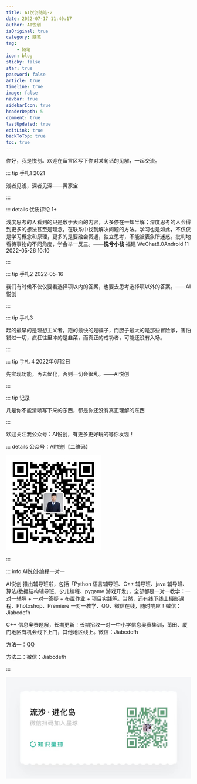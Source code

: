 ```yaml
---
title: AI悦创随笔-2
date: 2022-07-17 11:40:17
author: AI悦创
isOriginal: true
category: 随笔
tag:
    - 随笔
icon: blog
sticky: false
star: true
password: false
article: true
timeline: true
image: false
navbar: true
sidebarIcon: true
headerDepth: 5
comment: true
lastUpdated: true
editLink: true
backToTop: true
toc: true
---
```


你好，我是悦创。欢迎在留言区写下你对某句话的见解，一起交流。

::: tip 手札1 2021

浅者见浅，深者见深——黄家宝

:::

::: details 优质评论 1+

浅度思考的人看到的只是敷于表面的内容，大多停在一知半解；深度思考的人会得到更多的想法甚至是理念，在联系中找到解决问题的方法。学习也是如此，不仅仅是学习概念和原理，更多的是要融会贯通，独立思考，不能被表象所迷惑。批判地看待事物的不同角度，学会举一反三。——**悦兮小栈** 福建 WeChat8.0Android 11 2022-05-26 10:10

:::

::: tip 手札2 2022-05-16

我们有时候不仅仅要看选择项以内的答案，也要去思考选择项以外的答案。——AI悦创

:::

::: tip 手札3

起的最早的是理想主义者，跑的最快的是骗子，而胆子最大的是那些冒险家，害怕错过一切，疯狂往里冲的是韭菜，而真正的成功者，可能还没有入场。

:::

::: tip 手札 4 2022年6月2日

先实现功能，再去优化，否则一切会很乱。——AI悦创

:::

::: tip 记录

凡是你不能清晰写下来的东西，都是你还没有真正理解的东西

:::

欢迎关注我公众号：AI悦创，有更多更好玩的等你发现！

::: details 公众号：AI悦创【二维码】

![](/gzh.jpg)

:::

::: info AI悦创·编程一对一

AI悦创·推出辅导班啦，包括「Python 语言辅导班、C++ 辅导班、java 辅导班、算法/数据结构辅导班、少儿编程、pygame 游戏开发」，全部都是一对一教学：一对一辅导 + 一对一答疑 + 布置作业 + 项目实践等。当然，还有线下线上摄影课程、Photoshop、Premiere 一对一教学、QQ、微信在线，随时响应！微信：Jiabcdefh

C++ 信息奥赛题解，长期更新！长期招收一对一中小学信息奥赛集训，莆田、厦门地区有机会线下上门，其他地区线上。微信：Jiabcdefh

方法一：[QQ](http://wpa.qq.com/msgrd?v=3&uin=1432803776&site=qq&menu=yes)

方法二：微信：Jiabcdefh

:::

![](/zsxq.jpg)